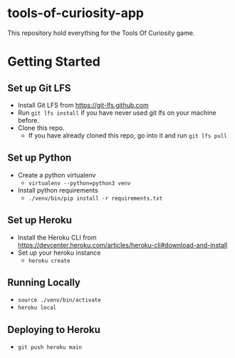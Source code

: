 # tools-of-curiosity-app
This repository hold everything for the Tools Of Curiosity game.

# Getting Started

## Set up Git LFS
* Install Git LFS from https://git-lfs.github.com
* Run `git lfs install` if you have never used git lfs on your machine before.
* Clone this repo. 
    * If you have already cloned this repo, go into it and run `git lfs pull`

## Set up Python
* Create a python virtualenv
    * `virtualenv --python=python3 venv`
* Install python requirements
    * `./venv/bin/pip install -r requirements.txt`

## Set up Heroku
* Install the Heroku CLI from https://devcenter.heroku.com/articles/heroku-cli#download-and-install
* Set up your heroku instance
    * `heroku create`

## Running Locally
* `source ./venv/bin/activate`
* `heroku local` 

## Deploying to Heroku
* `git push heroku main`
